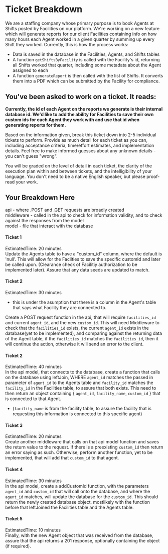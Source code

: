 # Ticket Breakdown
We are a staffing company whose primary purpose is to book Agents at Shifts posted by Facilities on our platform. We're working on a new feature which will generate reports for our client Facilities containing info on how many hours each Agent worked in a given quarter by summing up every Shift they worked. Currently, this is how the process works:

- Data is saved in the database in the Facilities, Agents, and Shifts tables
- A function `getShiftsByFacility` is called with the Facility's id, returning all Shifts worked that quarter, including some metadata about the Agent assigned to each
- A function `generateReport` is then called with the list of Shifts. It converts them into a PDF which can be submitted by the Facility for compliance.

## You've been asked to work on a ticket. It reads:

**Currently, the id of each Agent on the reports we generate is their internal database id. We'd like to add the ability for Facilities to save their own custom ids for each Agent they work with and use that id when generating reports for them.**


Based on the information given, break this ticket down into 2-5 individual tickets to perform. Provide as much detail for each ticket as you can, including acceptance criteria, time/effort estimates, and implementation details. Feel free to make informed guesses about any unknown details - you can't guess "wrong".


You will be graded on the level of detail in each ticket, the clarity of the execution plan within and between tickets, and the intelligibility of your language. You don't need to be a native English speaker, but please proof-read your work.

## Your Breakdown Here
api - where .POST and .GET requests are broadly created<br/>
middleware - called in the api to check for information validity, and to check against the responses from the model<br/>
model - file that interact with the database<br/>


#### Ticket 1
EstimatedTime: 20 minutes<br/>
Update the Agents table to have a "custom_id" column, where the default is 'null'. This will allow for the Facilties to save the specific customId and later be called upon. (Clearance check of Facilitiy authorization to be implemented later).
Assure that any data seeds are updated to match.

#### Ticket 2
EstimatedTime: 30 minutes<br/>
- this is under the asumption that there is a column in the Agent's table that says what Facility they are connected to.

Create a POST request function in the api, that will require `facilities_id` and current `agent_id`, and the new `custom_id`. This will need Middleware to check that the `facilities_id` exists, the current `agent_id` exists in the database(yet to be implemented), and comparing against the returning data of the Agent table, if the `facilities_id` matches the `facilities_id`, then it will continue the action, otherwise it will send an error to the client.

#### Ticket 2
EstimatedTime: 40 minutes<br/>
In the api model, that connects to the database, create a function that calls on the database using leftJoin, WHERE `agent_id` matches the passed in parameter of `agent_id` to the Agents table and `facility_id` matches the `facility_id` in the Facilities table, to assure that both exists. This need to then return an object containing { `agent_id`, `facility_name`, `custom_id` } that is connected to that Agent. 

- (`facility_name` is from the facility table, to assure the facility that is requesting this information is connected to this specific agent)

#### Ticket 3
EstimatedTime: 20 minutes<br/>
Create another middleware that calls on that api model function and saves the return value to the request. If there is a preexisting `custom_id` then return an error saying as such. Otherwise, perform another function, yet to be implemented, that will add that `custom_id` to that agent. 

#### Ticket 4
EstimatedTime: 30 minutes<br/>
In the api model, create a addCustomId function, with the parameters `agent_id` and `custom_id` that will call onto the database, and where the `agent_id` matches, will update the database for the `custom_id`. This should return the newly created database object, mostlikely with the function before that leftJoined the Facilities table and the Agents table.

#### Ticket 5
EstimatedTime: 10 minutes<br/>
Finally, with the new Agent object that was received from the database, assure that the api returns a 201 response, optionally containing the object (if required).

